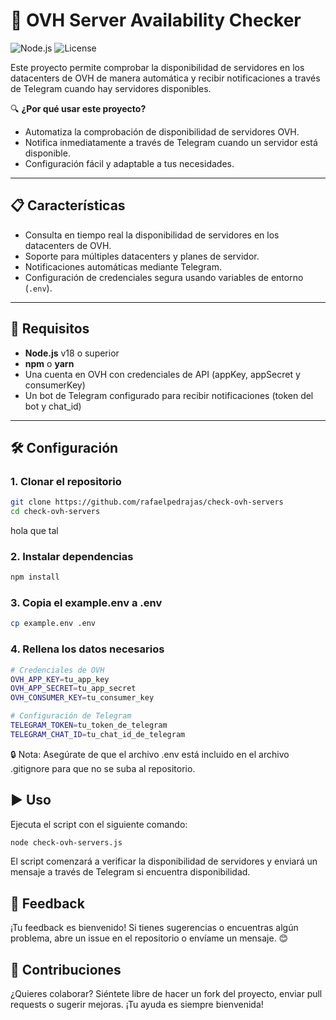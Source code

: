 # 🚀 OVH Server Availability Checker

![Node.js](https://img.shields.io/badge/Node.js-18%2B-green) ![License](https://img.shields.io/badge/license-MIT-blue)

Este proyecto permite comprobar la disponibilidad de servidores en los datacenters de OVH de manera automática y recibir notificaciones a través de Telegram cuando hay servidores disponibles. 

🔍 **¿Por qué usar este proyecto?**
- Automatiza la comprobación de disponibilidad de servidores OVH.
- Notifica inmediatamente a través de Telegram cuando un servidor está disponible.
- Configuración fácil y adaptable a tus necesidades.

---

## 📋 Características

- Consulta en tiempo real la disponibilidad de servidores en los datacenters de OVH.
- Soporte para múltiples datacenters y planes de servidor.
- Notificaciones automáticas mediante Telegram.
- Configuración de credenciales segura usando variables de entorno (`.env`).

---

## 🚀 Requisitos

- **Node.js** v18 o superior
- **npm** o **yarn**
- Una cuenta en OVH con credenciales de API (appKey, appSecret y consumerKey)
- Un bot de Telegram configurado para recibir notificaciones (token del bot y chat_id)

---

## 🛠️ Configuración

### 1. Clonar el repositorio
```bash
git clone https://github.com/rafaelpedrajas/check-ovh-servers
cd check-ovh-servers
```

hola que tal
### 2. Instalar dependencias
```bash
npm install
```

### 3. Copia el example.env a .env
```bash
cp example.env .env
```
### 4. Rellena los datos necesarios
```bash
# Credenciales de OVH
OVH_APP_KEY=tu_app_key
OVH_APP_SECRET=tu_app_secret
OVH_CONSUMER_KEY=tu_consumer_key

# Configuración de Telegram
TELEGRAM_TOKEN=tu_token_de_telegram
TELEGRAM_CHAT_ID=tu_chat_id_de_telegram
```

🔒 Nota: Asegúrate de que el archivo .env está incluido en el archivo .gitignore para que no se suba al repositorio.

## ▶️ Uso
Ejecuta el script con el siguiente comando:
```bash
node check-ovh-servers.js
```
El script comenzará a verificar la disponibilidad de servidores y enviará un mensaje a través de Telegram si encuentra disponibilidad.

## 💬 Feedback
¡Tu feedback es bienvenido! Si tienes sugerencias o encuentras algún problema, abre un issue en el repositorio o envíame un mensaje. 😊

## 🌟 Contribuciones
¿Quieres colaborar? Siéntete libre de hacer un fork del proyecto, enviar pull requests o sugerir mejoras. ¡Tu ayuda es siempre bienvenida!